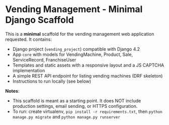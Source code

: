 # Vending Management - Minimal Django Scaffold

This is a **minimal** scaffold for the vending management web application requested.
It contains:
- Django project (`vending_project`) compatible with Django 4.2
- App `core` with models for VendingMachine, Product, Sale, ServiceRecord, FranchiseUser
- Templates and static assets with a responsive layout and a JS CAPTCHA implementation
- A simple REST API endpoint for listing vending machines (DRF skeleton)
- Instructions to run locally (see below)

**Notes**:
- This scaffold is meant as a starting point. It does NOT include production settings, email sending, or HTTPS configuration.
- To run: create virtualenv, `pip install -r requirements.txt`, then `python manage.py migrate` and `python manage.py runserver`

